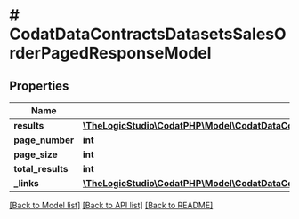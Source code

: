 # # CodatDataContractsDatasetsSalesOrderPagedResponseModel

## Properties

Name | Type | Description | Notes
------------ | ------------- | ------------- | -------------
**results** | [**\TheLogicStudio\CodatPHP\Model\CodatDataContractsDatasetsSalesOrder[]**](CodatDataContractsDatasetsSalesOrder.md) |  | [optional]
**page_number** | **int** |  | [optional]
**page_size** | **int** |  | [optional]
**total_results** | **int** |  | [optional]
**_links** | [**\TheLogicStudio\CodatPHP\Model\CodatDataContractsDatasetsSalesOrderPagedResponseLinksModel**](CodatDataContractsDatasetsSalesOrderPagedResponseLinksModel.md) |  | [optional]

[[Back to Model list]](../../README.md#models) [[Back to API list]](../../README.md#endpoints) [[Back to README]](../../README.md)
